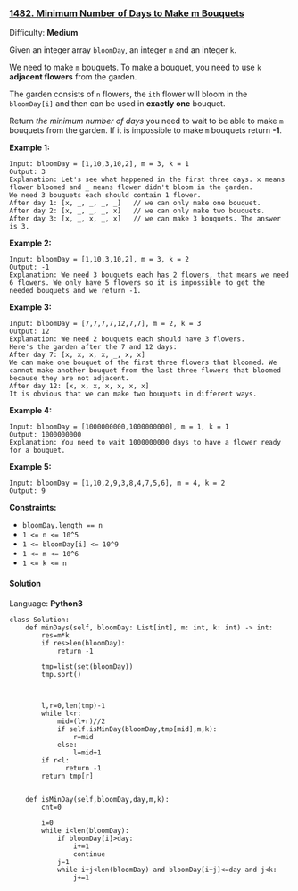 ### [1482\. Minimum Number of Days to Make m Bouquets](https://leetcode.com/problems/minimum-number-of-days-to-make-m-bouquets/)

Difficulty: **Medium**


Given an integer array `bloomDay`, an integer `m` and an integer `k`.

We need to make `m` bouquets. To make a bouquet, you need to use `k` **adjacent flowers** from the garden.

The garden consists of `n` flowers, the `ith` flower will bloom in the `bloomDay[i]` and then can be used in **exactly one** bouquet.

Return _the minimum number of days_ you need to wait to be able to make `m` bouquets from the garden. If it is impossible to make `m` bouquets return **-1**.

**Example 1:**

```
Input: bloomDay = [1,10,3,10,2], m = 3, k = 1
Output: 3
Explanation: Let's see what happened in the first three days. x means flower bloomed and _ means flower didn't bloom in the garden.
We need 3 bouquets each should contain 1 flower.
After day 1: [x, _, _, _, _]   // we can only make one bouquet.
After day 2: [x, _, _, _, x]   // we can only make two bouquets.
After day 3: [x, _, x, _, x]   // we can make 3 bouquets. The answer is 3.
```

**Example 2:**

```
Input: bloomDay = [1,10,3,10,2], m = 3, k = 2
Output: -1
Explanation: We need 3 bouquets each has 2 flowers, that means we need 6 flowers. We only have 5 flowers so it is impossible to get the needed bouquets and we return -1.
```

**Example 3:**

```
Input: bloomDay = [7,7,7,7,12,7,7], m = 2, k = 3
Output: 12
Explanation: We need 2 bouquets each should have 3 flowers.
Here's the garden after the 7 and 12 days:
After day 7: [x, x, x, x, _, x, x]
We can make one bouquet of the first three flowers that bloomed. We cannot make another bouquet from the last three flowers that bloomed because they are not adjacent.
After day 12: [x, x, x, x, x, x, x]
It is obvious that we can make two bouquets in different ways.
```

**Example 4:**

```
Input: bloomDay = [1000000000,1000000000], m = 1, k = 1
Output: 1000000000
Explanation: You need to wait 1000000000 days to have a flower ready for a bouquet.
```

**Example 5:**

```
Input: bloomDay = [1,10,2,9,3,8,4,7,5,6], m = 4, k = 2
Output: 9
```

**Constraints:**

*   `bloomDay.length == n`
*   `1 <= n <= 10^5`
*   `1 <= bloomDay[i] <= 10^9`
*   `1 <= m <= 10^6`
*   `1 <= k <= n`


#### Solution

Language: **Python3**

```python3
class Solution:
    def minDays(self, bloomDay: List[int], m: int, k: int) -> int:
        res=m*k
        if res>len(bloomDay):
            return -1
        
        tmp=list(set(bloomDay))
        tmp.sort()
​
        
        
        l,r=0,len(tmp)-1
        while l<r:
            mid=(l+r)//2
            if self.isMinDay(bloomDay,tmp[mid],m,k):
                r=mid
            else:
                l=mid+1
        if r<l:
              return -1
        return tmp[r]
    
    
    def isMinDay(self,bloomDay,day,m,k):        
        cnt=0
        
        i=0
        while i<len(bloomDay):
            if bloomDay[i]>day:
                i+=1
                continue
            j=1
            while i+j<len(bloomDay) and bloomDay[i+j]<=day and j<k:
                j+=1
            
```
